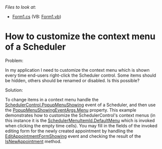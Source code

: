 <!-- default file list -->
*Files to look at*:

* [Form1.cs](./CS/CustomContextMenu/Form1.cs) (VB: [Form1.vb](./VB/CustomContextMenu/Form1.vb))
<!-- default file list end -->
# How to customize the context menu of a Scheduler


<p>Problem: </p><p>In my application I need to customize the context menu which is shown every time end-users right-click the Scheduler control. Some items should be hidden, others should be renamed or disabled. Is this possible?</p><p>Solution:</p><p>To change items in a context menu handle the <a href="http://help.devexpress.com/#WindowsForms/DevExpressXtraSpreadsheetSpreadsheetControl_PopupMenuShowingtopic"><u>SchedulerControl.PopupMenuShowing</u></a> event of a Scheduler, and then use the <a href="http://help.devexpress.com/#WindowsForms/DevExpressXtraSchedulerPopupMenuShowingEventArgs_Menutopic"><u>PopupMenuShowingEventArgs.Menu</u></a> property. This example demonstrates how to customize the SchedulerControl's context menus (in this instance it is the <a href="http://documentation.devexpress.com/#WindowsForms/DevExpressXtraSchedulerSchedulerMenuItemIdEnumtopic"><u>SchedulerMenuItemId.DefaultMenu</u></a>  which is invoked when clicking the empty time cells). You may fill in the fields of the invoked editing form for the newly created appointment by handling the <a href="http://documentation.devexpress.com/#WindowsForms/DevExpressXtraSchedulerSchedulerControl_EditAppointmentFormShowingtopic"><u>EditAppointmentFormShowing</u></a> event and checking the result of the <a href="http://documentation.devexpress.com/#WindowsForms/DevExpressXtraSchedulerAppointmentStorageBase_IsNewAppointmenttopic"><u>IsNewAppointment</u></a> method.</p>

<br/>


